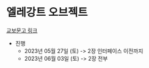 # 엘레강트 오브젝트

[교보문고 링크](https://product.kyobobook.co.kr/detail/S000001902572)

* 진행
  * 2023년 05월 27일 (토) -> 2장 인터페이스 이전까지
  * 2023년 06월 03일 (토) -> 2장 전부
